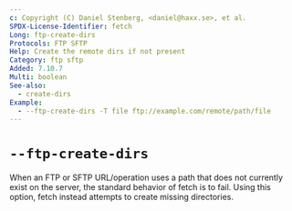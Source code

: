 ```yaml
---
c: Copyright (C) Daniel Stenberg, <daniel@haxx.se>, et al.
SPDX-License-Identifier: fetch
Long: ftp-create-dirs
Protocols: FTP SFTP
Help: Create the remote dirs if not present
Category: ftp sftp
Added: 7.10.7
Multi: boolean
See-also:
  - create-dirs
Example:
  - --ftp-create-dirs -T file ftp://example.com/remote/path/file
---
```


# `--ftp-create-dirs`

When an FTP or SFTP URL/operation uses a path that does not currently exist on
the server, the standard behavior of fetch is to fail. Using this option, fetch
instead attempts to create missing directories.
